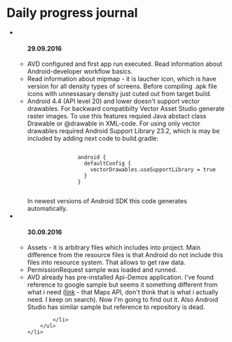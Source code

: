 <h1>Daily progress journal</h1>
<ul>
	<li>
		<ul>
			<h4>29.09.2016</h4>
			<li>
				AVD configured and first app run executed. 
				Read information about Android-developer workflow basics.
			</li>
			<li>
				Read information about mipmap - it is laucher icon, which is have 
				version for all density types of screens. Before compiling .apk file 
				icons with unnessasary density just cuted out from target build.
			</li>
			<li>
				Android 4.4 (API level 20) and lower doesn't support vector drawables.
				For backward compatibilty Vector Asset Studio generate raster images. 
				To use this features requied Java abstact class Drawable or @drawable in
				XML-code. For using only vector drawables required Android Support Library 23.2,
				which is may be included by adding next code to build.gradle:<br/>
				<pre><code>
				android {
				  defaultConfig {
				    vectorDrawables.useSupportLibrary = true
				  }
				}
				</code></pre>
				In newest versions of Android SDK this code generates automatically.
			</li>
		</ul>
	</li>
	<li>
		<ul>
			<h4>30.09.2016</h4>
			<li>
				Assets - it is arbitrary files which includes into project. Main difference from
				the resource files is that Android do not include this files into resource system.
				That allows to get raw data.
			</li>
			<li>
				PermissionRequest sample was loaded and runned.
			</li>
			<li>
				AVD already has pre-installed Api-Demos application. I've found reference to
				google sample but seems it something different from what i need 
				(<a href="https://github.com/googlemaps/android-samples/tree/master/ApiDemos">link</a> 
				    - that Maps API, don't think that is what i actually need. I keep on search).			
				Now I'm going to find out it. Also Android Studio has similar sample but reference to
				repository is dead.
				
			</li>
		</ul>
	</li>
</ul>
